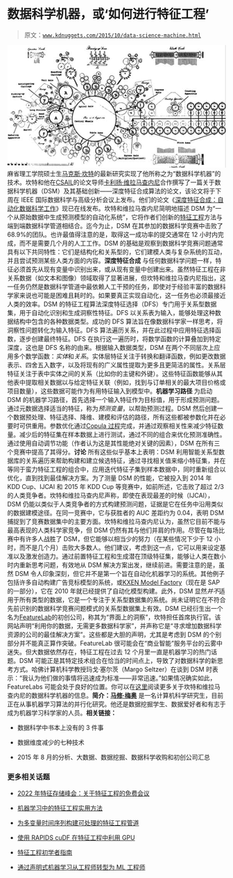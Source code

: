 # 数据科学机器，或‘如何进行特征工程’

> 原文：[`www.kdnuggets.com/2015/10/data-science-machine.html`](https://www.kdnuggets.com/2015/10/data-science-machine.html)

![分析引擎](img/048f638a522df26fbc8711547695f942.png) 麻省理工学院硕士生[马克斯·坎特](http://www.jmaxkanter.com/)的最新研究实现了他所称之为“数据科学机器”的技术。坎特和他在[CSAIL](https://www.csail.mit.edu/)的论文导师[卡利扬·维拉马查内尼](http://www.kalyanv.org/)合作撰写了一篇关于数据科学机器（DSM）及其基础创新——深度特征合成算法的论文，该论文将于下周在 IEEE 国际数据科学与高级分析会议上发布。他们的论文《[深度特征合成：自动化数据科学工作](http://groups.csail.mit.edu/EVO-DesignOpt/groupWebSite/uploads/Site/DSAA_DSM_2015.pdf)》现已在线发布。坎特和维拉马查内尼简明地描述 DSM 为“一个从原始数据中生成预测模型的自动化系统”，它将作者们创新的[特征工程](https://www.kdnuggets.com/2018/12/feature-engineering-explained.html)方法与端到端数据科学管道相结合。迄今为止，DSM 在其参加的数据科学竞赛中击败了 68.9%的团队。也许最值得注意的是，取得这一成功率的提交通常在 12 小时内完成，而不是需要几个月的人工工作。DSM 的基础是观察到数据科学竞赛问题通常具有以下共同特性：它们是结构化和关系型的，它们建模人类与复杂系统的互动，并且尝试预测某些人类方面的内容。**深度特征合成** 与任何数据科学问题一样，特征必须首先从现有变量中识别出来，或从现有变量中创建出来。虽然特征工程在非关系数据（如文本和图像）领域取得了显著进展，但坎特和维拉马查内尼指出，这一任务仍然是数据科学管道中最依赖人工干预的任务，即使对于经验丰富的数据科学家来说也可能是困难且耗时的。如果要真正实现自动化，这一任务也必须最接近人类的效率。DSM 的特征工程算法深度特征选择（DFS）专门用于关系型数据集，用于自动化识别和生成洞察性特征。DFS 以关系表为输入，能够处理这种数据结构中包含的各种数据类型。成功的 DFS 算法旨在像数据科学家一样思考，将洞察性问题转化为输入特征。DFS 算法遍历关系，并在此过程中应用特征选择函数，逐步创建最终特征。DFS 在执行这一遍历时，将数学函数的计算叠加到特定深度，这也是 DFS 名称的由来。根据输入数据类型，DSM 在两个不同层次上应用多个数学函数：*实体*和*关系*。实体层特征关注于转换和翻译函数，例如更改数据表示、四舍五入数字，以及将现有的广义属性提取为更多且更简洁的属性。关系层特征关注于表中实体之间的关系（比如你的主键和外键）。这些特征函数能够从其他表中提取相关数据以与给定特征关联（例如，找到与订单相关的最大项目价格或项目数量），这些数据可能作为有用特征输入到模型中。**机器学习路径** 为启动 DSM 的机器学习路径，首先选择一个输入特征作为目标值，用于形成预测问题。通过元数据选择适当的特征，称为*预测变量*，以帮助预测过程。DSM 然后创建一个数据预处理、特征选择、降维、建模和评估的路径，所有这些都被参数化并在必要时可供重用。参数优化通过[Copula 过程](https://en.wikipedia.org/wiki/Copula_(probability_theory))完成，并通过观察相关性来减少特征数量。减少后的特征集在样本数据上进行测试，通过不同的组合来优化预测准确性。通过使用自动调节功能（作者认为这是其性能绝对关键的因素），DSM 在所有三个竞赛中提高了其得分。**讨论** 所有这些似乎基本上表明：DSM 利用智能关系型数据库的关系遍历来帮助构建和建立候选特征，通过寻找相关值来缩小特征集，并在等同于蛮力特征工程的组合中，应用迭代特征子集到样本数据中，同时重新组合以优化，直到找到最佳解决方案。为了测量 DSM 的性能，它被投入到 2014 年 KDD Cup、IJCAI 和 2015 年 KDD Cup 等竞赛中，如前所述，它击败了超过 2/3 的人类竞争者。坎特和维拉马查内尼声称，即使在表现最差的时候（IJCAI），DSM 仍能以类似于人类竞争者的方式构建预测问题，证据是它在任务中沿用类似的数据建模途径。在同一竞赛中，它与获胜者的 AUC 差距约为 0.04，表明 DSM 捕捉到了竞赛数据集中的主要方面。坎特和维拉马查内尼认为，虽然它目前不能与最高表现的人类科学家竞争，但 DSM 仍然有其与他们并肩的作用。尽管在每场比赛中有许多人战胜了 DSM，但它能够以相当少的努力（在某些情况下少于 12 小时，而不是几个月）击败大多数人。他们建议，考虑到这一点，它可以用来设定基准以及激发创造力。通过前置特征工程和生成潜在顶级特征集，能够让人类在数小时内重新思考问题，有效地从 DSM 解决方案出发，继续前进。需要注意的是，虽然 DSM 令人印象深刻，但它并不是第一个旨在自动化机器学习的系统。其他例子包括许多自动构建广告竞标模型的系统，或[KXEN Model Factory](http://www.realwire.com/releases/KXEN-Unveils-Analytical-Data-Management-and-Modeling-Factory-Supercharging-Agility-and-Productivity-in-Predictive-Analytics)（现在是 SAP 的一部分），它在 2010 年就已经提供了自动化模型构建。此外，DSM 显然*并不*适用于所有类型的数据，它是一个专注于关系型数据集的系统。尚未证明它在不符合先前识别的数据科学竞赛问题模式的关系型数据集上有效。DSM 已经衍生出一个名为[FeatureLab](http://www.featurelab.co/)的初创公司，称其为“界面上的洞察”，坎特担任首席执行官。该网站声明“利用你的数据，无需更多数据科学家”，并声称它是“寻求增加数据科学资源的公司的最佳解决方案”。这些都是大胆的声明，尤其是考虑到 DSM 的个别部分并不能真正算作突破。FeatureLab 很可能会在“商业智能”服务平台的云雾中迷失。但大数据依然存在，特征工程在过去 12 个月里一直是机器学习的热门话题。DSM 可能正是其特定技术组合在恰当的时间点上，导致了对数据科学的新思考方式。哈佛计算机科学教授玛戈·塞尔茨（Margo Seltzer）在谈到 DSM 时表示：“我认为他们做的事情将迅速成为标准——非常迅速。”如果情况确实如此，FeatureLabs 可能会处于良好的位置。你可以在[这里](http://news.mit.edu/2015/automating-big-data-analysis-1016)阅读更多关于坎特和维拉马查内尼的数据科学机器的信息。**简介：[马修·梅奥](https://twitter.com/mattmayo13)** 是一名计算机科学研究生，目前正在从事机器学习算法的并行化研究。他还是数据挖掘学生、数据爱好者和有志于成为机器学习科学家的人员。**相关链接：**

+   数据科学中书本上没有的 3 件事

+   数据维度减少的七种技术

+   2015 年 8 月的分析、大数据、数据挖掘、数据科学收购和初创公司汇总

### 更多相关话题

+   [2022 年特征存储峰会：关于特征工程的免费会议](https://www.kdnuggets.com/2022/10/hopsworks-feature-store-summit-2022-free-conference-feature-engineering.html)

+   [机器学习中的特征工程实用方法](https://www.kdnuggets.com/2023/07/practical-approach-feature-engineering-machine-learning.html)

+   [为多变量时间序列构建可处理的特征工程管道](https://www.kdnuggets.com/2022/03/building-tractable-feature-engineering-pipeline-multivariate-time-series.html)

+   [使用 RAPIDS cuDF 在特征工程中利用 GPU](https://www.kdnuggets.com/2023/06/rapids-cudf-leverage-gpu-feature-engineering.html)

+   [特征工程初学者指南](https://www.kdnuggets.com/feature-engineering-for-beginners)

+   [通过声明式机器学习从工程师转型为 ML 工程师](https://www.kdnuggets.com/2023/05/predibase-go-engineer-ml-engineer-declarative-ml.html)
